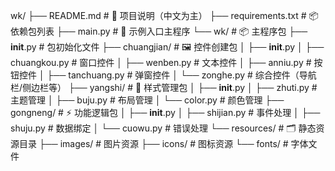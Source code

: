 wk/
├── README.md                # 📘 项目说明（中文为主）
├── requirements.txt         # 📦 依赖包列表
├── main.py                  # 🚀 示例入口主程序
└── wk/                      # 📦 主程序包
    ├── __init__.py          # 包初始化文件
    ├── chuangjian/          # 🖼️ 控件创建包
    │   ├── __init__.py
    │   ├── chuangkou.py     # 窗口控件
    │   ├── wenben.py        # 文本控件
    │   ├── anniu.py         # 按钮控件
    │   ├── tanchuang.py     # 弹窗控件
    │   └── zonghe.py        # 综合控件（导航栏/侧边栏等）
    ├── yangshi/             # 🎨 样式管理包
    │   ├── __init__.py
    │   ├── zhuti.py         # 主题管理
    │   ├── buju.py          # 布局管理
    │   └── color.py         # 颜色管理
    ├── gongneng/            # ⚡ 功能逻辑包
    │   ├── __init__.py
    │   ├── shijian.py       # 事件处理
    │   ├── shuju.py         # 数据绑定
    │   └── cuowu.py         # 错误处理
    └── resources/           # 🗂️ 静态资源目录
        ├── images/          # 图片资源
        ├── icons/           # 图标资源
        └── fonts/           # 字体文件

